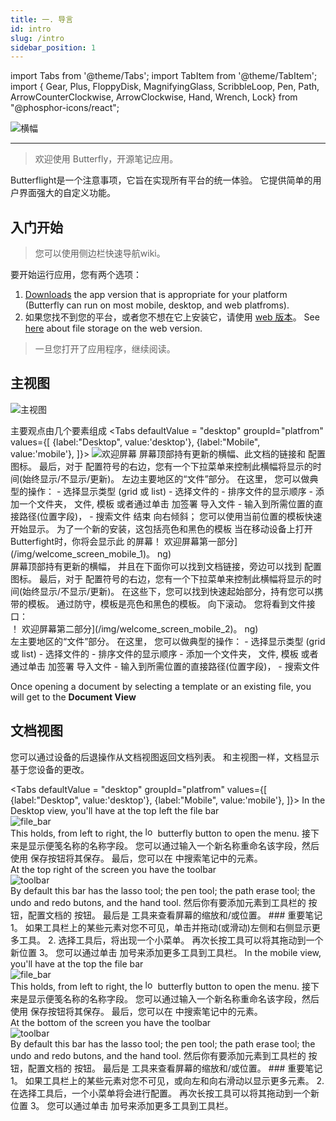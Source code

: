 ```yaml
---
title: 一. 导言
id: intro
slug: /intro
sidebar_position: 1
---
```


import Tabs from '@theme/Tabs';
import TabItem from '@theme/TabItem';
import { Gear, Plus, FloppyDisk, MagnifyingGlass, ScribbleLoop, Pen, Path, ArrowCounterClockwise, ArrowClockwise, Hand, Wrench, Lock} from "@phosphor-icons/react";

![横幅](/img/banner.png)

---

> 欢迎使用 Butterfly，开源笔记应用。

Butterflight是一个注意事项，它旨在实现所有平台的统一体验。 它提供简单的用户界面强大的自定义功能。

## 入门开始

> 您可以使用侧边栏快速导航wiki。

要开始运行应用，您有两个选项：

1. [Downloads](/downloads) the app version that is appropriate for your platform (Butterfly can run on most mobile, desktop, and web platfroms).
2. 如果您找不到您的平台，或者您不想在它上安装它，请使用 [web 版本](https://web.butterfly.linwood.dev)。 See [here](storage#web) about file storage on the web version.

> 一旦您打开了应用程序，继续阅读。

## 主视图

![主视图](main.png)

主要观点由几个要素组成
<Tabs
    defaultValue = "desktop"
    groupId="platfrom"
        values={[
        {label:"Desktop", value:'desktop'},
 {label:"Mobile", value:'mobile'},
 ]}>
    <TabItem value="desktop">
        ![欢迎屏幕](/img/welcome_screen_desktop.png)
        屏幕顶部持有更新的横幅、此文档的链接和 <Gear/> 配置图标。 最后，对于 <Gear/> 配置符号的右边，您有一个下拉菜单来控制此横幅将显示的时间(始终显示/不显示/更新)。
        左边主要地区的“文件”部分。 在这里， 您可以做典型的操作：
            - 选择显示类型 (grid 或 list)
            - 选择文件的
            - 排序文件的显示顺序
            - 添加一个文件夹， 文件, 模板 或者通过单击 <Plus/> 加签署
            导入文件 - 输入到所需位置的直接路径(位置字段)，
            - 搜索文件
        结束 向右倾斜； 您可以使用当前位置的模板快速开始显示。 为了一个新的安装，这包括亮色和黑色的模板
    </TabItem>
    <TabItem value="mobile">
        当在移动设备上打开Butterfight时，你将会显示此
        的屏幕！ 欢迎屏幕第一部分](/img/welcome_screen_mobile_1)。 ng)   
        屏幕顶部持有更新的横幅， 并且在下面你可以找到文档链接，旁边可以找到 <Gear/> 配置图标。 最后，对于 <Gear/> 配置符号的右边，您有一个下拉菜单来控制此横幅将显示的时间(始终显示/不显示/更新)。
        在这些下，您可以找到快速起始部分，持有您可以携带的模板。 通过防守，模板是亮色和黑色的模板。 
        向下滚动。 您将看到文件接口：
        \
        ！ 欢迎屏幕第二部分](/img/welcome_screen_mobile_2)。 ng)  
        左主要地区的“文件”部分。 在这里， 您可以做典型的操作：
        - 选择显示类型 (grid 或 list)
        - 选择文件的
        - 排序文件的显示顺序
        - 添加一个文件夹， 文件, 模板 或者通过单击 <Plus/> 加签署
        导入文件 - 输入到所需位置的直接路径(位置字段)，
        - 搜索文件
    </TabItem>
</Tabs>

Once opening a document by selecting a template or an existing file, you will get to the **Document View**


## 文档视图

您可以通过设备的后退操作从文档视图返回文档列表。 和主视图一样，文档显示基于您设备的更改。

<Tabs
    defaultValue = "desktop"
    groupId="platfrom"
        values={[
        {label:"Desktop", value:'desktop'},
 {label:"Mobile", value:'mobile'},
 ]}>
    <TabItem value="desktop">
        In the Desktop view, you'll have at the top left the file bar\
        ![file_bar](/img/document_view_file_bar.png)\
        This holds, from left to right, the 
        [<img alt="logo" src="/img/logo.png" width="16"/>](/img/logo.png)
        butterfly button to open the menu. 接下来是显示便笺名称的名称字段。 您可以通过输入一个新名称重命名该字段，然后使用 <FloppyDisk/> 保存按钮将其保存。 最后，您可以在 <MagnifyingGlass/> 中搜索笔记中的元素。
        \
        At the top right of the screen you have the toolbar\
        ![toolbar](/img/document_view_toolbar.png)\
        By default this bar has the <ScribbleLoop/> lasso tool; the <Pen/> pen tool; the <Path/> path erase tool; the <ArrowCounterClockwise/> undo and <ArrowClockwise/> redo butons, and the <Hand/> hand tool. 然后你有要添加元素到工具栏的 <Plus/> 按钮，配置文档的 <Wrench/> 按钮。 最后是 <Lock/> 工具来查看屏幕的缩放和/或位置。 
        ### 重要笔记
        1。 如果工具栏上的某些元素对您不可见，单击并拖动(或滑动)左侧和右侧显示更多工具。 
        2. 选择工具后，将出现一个小菜单。 再次长按工具可以将其拖动到一个新位置
        3。 您可以通过单击 <Plus/> 加号来添加更多工具到工具栏。 
    </TabItem>
    <TabItem value="mobile">
        In the mobile view, you'll have at the top the file bar\
        ![file_bar](/img/document_view_file_bar.png)\
        This holds, from left to right, the 
        [<img alt="logo" src="/img/logo.png" width="16"/>](/img/logo.png)
        butterfly button to open the menu. 接下来是显示便笺名称的名称字段。 您可以通过输入一个新名称重命名该字段，然后使用 <FloppyDisk/> 保存按钮将其保存。 最后，您可以在 <MagnifyingGlass/> 中搜索笔记中的元素。
        \
        At the bottom of the screen you have the toolbar\
        ![toolbar](/img/document_view_toolbar.png)\
        By default this bar has the <ScribbleLoop/> lasso tool; the <Pen/> pen tool; the <Path/> path erase tool; the <ArrowCounterClockwise/> undo and <ArrowClockwise/> redo butons, and the <Hand/> hand tool. 然后你有要添加元素到工具栏的 <Plus/> 按钮，配置文档的 <Wrench/> 按钮。 最后是 <Lock/> 工具来查看屏幕的缩放和/或位置。 
        ### 重要笔记
        1。 如果工具栏上的某些元素对您不可见，或向左和向右滑动以显示更多元素。 
        2. 在选择工具后，一个小菜单将会进行配置。 再次长按工具可以将其拖动到一个新位置
        3。 您可以通过单击 <Plus/> 加号来添加更多工具到工具栏。 
    </TabItem>
</Tabs>

